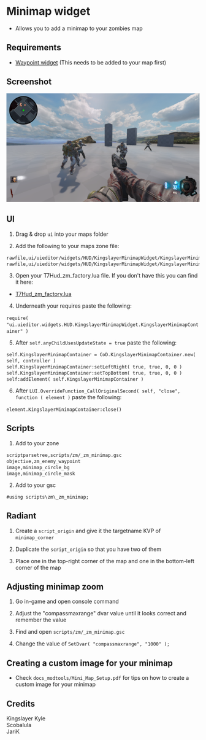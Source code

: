 # Minimap widget
- Allows you to add a minimap to your zombies map

## Requirements
- [Waypoint widget](https://github.com/KingslayerKyle/T7LuaRepo/tree/main/Custom/Standalone/Waypoints) (This needs to be added to your map first)

## Screenshot
![Example1](screenshots/preview_01.png)

## UI
1) Drag & drop `ui` into your maps folder

2) Add the following to your maps zone file:

```
rawfile,ui/uieditor/widgets/HUD/KingslayerMinimapWidget/KingslayerMinimapContainer.lua
rawfile,ui/uieditor/widgets/HUD/KingslayerMinimapWidget/KingslayerMinimap.lua
```

3) Open your T7Hud_zm_factory.lua file. If you don't have this you can find it here:
- [T7Hud_zm_factory.lua](https://github.com/KingslayerKyle/T7LuaRepo/blob/main/Ship/ui/uieditor/menus/hud/T7Hud_zm_factory.lua)

4) Underneath your requires paste the following:

`require( "ui.uieditor.widgets.HUD.KingslayerMinimapWidget.KingslayerMinimapContainer" )`

5) After `self.anyChildUsesUpdateState = true` paste the following:

```
self.KingslayerMinimapContainer = CoD.KingslayerMinimapContainer.new( self, controller )
self.KingslayerMinimapContainer:setLeftRight( true, true, 0, 0 )
self.KingslayerMinimapContainer:setTopBottom( true, true, 0, 0 )
self:addElement( self.KingslayerMinimapContainer )
```

6) After `LUI.OverrideFunction_CallOriginalSecond( self, "close", function ( element )` paste the following:

`element.KingslayerMinimapContainer:close()`

## Scripts

1) Add to your zone
```
scriptparsetree,scripts/zm/_zm_minimap.gsc
objective,zm_enemy_waypoint
image,minimap_circle_bg
image,minimap_circle_mask
```

2) Add to your gsc
```
#using scripts\zm\_zm_minimap;
```

## Radiant

1) Create a `script_origin` and give it the targetname KVP of `minimap_corner`

2) Duplicate the `script_origin` so that you have two of them

3) Place one in the top-right corner of the map and one in the bottom-left corner of the map

## Adjusting minimap zoom

1) Go in-game and open console command

2) Adjust the "compassmaxrange" dvar value until it looks correct and remember the value

3) Find and open `scripts/zm/_zm_minimap.gsc`

4) Change the value of `SetDvar( "compassmaxrange", "1000" );`

## Creating a custom image for your minimap
- Check `docs_modtools/Mini_Map_Setup.pdf` for tips on how to create a custom image for your minimap

## Credits
Kingslayer Kyle\
Scobalula\
JariK